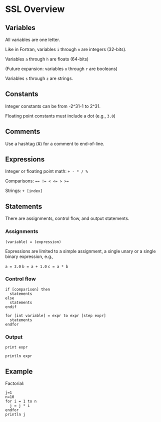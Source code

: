 # SSL Overview

## Variables

All variables are one letter.

Like in Fortran, variables `i` through `n` are integers (32-bits).

Variables `a` through `h` are floats (64-bits)

(Future expansion: variables `o` through `r` are booleans)

Variables `s` through `z` are strings.


## Constants

Integer constants can be from -2^31-1 to 2^31.

Floating point constants must include a dot (e.g., `3.0`)


## Comments

Use a hashtag (#) for a comment to end-of-line.


## Expressions

Integer or floating point math: `+ - * / %`

Comparisons: `== != < <= > >=`

Strings: `+ [index]`


## Statements

There are assignments, control flow, and output statements.

### Assignments

`(variable) = (expression)`

Expressions are limited to a simple assignment, a single unary or a single
binary expression, e.g.,

`a = 3.0`
`b = a + 1.0`
`c = a * b`

### Control flow

```
if [comparison] then
  statements
else
  statements
endif
```

```
for [int variable] = expr to expr [step expr]
  statements
endfor
```

### Output

`print expr`

`println expr`


## Example

Factorial:

```
j=1
n=10
for i = 1 to n
  j = j * i
endfor
println j
```
